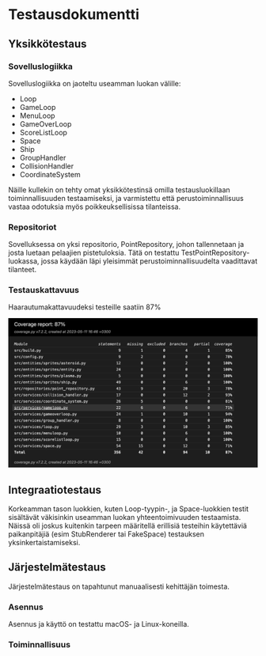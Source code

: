 # Testausdokumentti

## Yksikkötestaus

### Sovelluslogiikka

Sovelluslogiikka on jaoteltu useamman luokan välille:
- Loop
- GameLoop
- MenuLoop
- GameOverLoop
- ScoreListLoop
- Space
- Ship
- GroupHandler
- CollisionHandler
- CoordinateSystem

Näille kullekin on tehty omat yksikkötestinsä omilla testausluokillaan toiminnallisuuden testaamiseksi, ja varmistettu että perustoiminnallisuus vastaa odotuksia myös poikkeuksellisissa tilanteissa. 

### Repositoriot

Sovelluksessa on yksi repositorio, PointRepository, johon tallennetaan ja josta luetaan pelaajien pistetuloksia. Tätä on testattu TestPointRepository-luokassa, jossa käydään läpi yleisimmät perustoiminnallisuudelta vaadittavat tilanteet.  

### Testauskattavuus

Haarautumakattavuudeksi testeille saatiin 87%

![](./kuvat/coverage-report.png)

## Integraatiotestaus

Korkeamman tason luokkien, kuten Loop-tyypin-, ja Space-luokkien testit sisältävät väkisinkin useamman luokan yhteentoimivuuden testaamista. Näissä oli joskus kuitenkin tarpeen määritellä erillisiä testeihin käytettäviä paikanpitäjiä (esim StubRenderer tai FakeSpace) testauksen yksinkertaistamiseksi.

## Järjestelmätestaus

Järjestelmätestaus on tapahtunut manuaalisesti kehittäjän toimesta.

### Asennus

Asennus ja käyttö on testattu macOS- ja Linux-koneilla. 

### Toiminnallisuus
